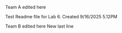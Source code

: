 Team A edited here

Test Readme file for Lab 6.
Created 9/16/2025 5.12PM

Team B edited here
New last line
